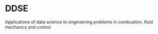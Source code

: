 # DDSE
Applications of data science to engineering problems in combustion, fluid mechanics and control
